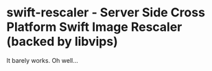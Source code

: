 # swift-rescaler - Server Side Cross Platform Swift Image Rescaler (backed by libvips)

It barely works. Oh well...
